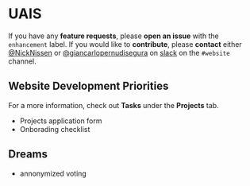 # UAIS
If you have any **feature requests**, please **open an issue** with the `enhancement` label.
If you would like to **contribute**, please **contact** either [@NickNissen](https://github.com/NickNissen) or [@giancarlopernudisegura](https://github.com/giancarlopernudisegura) on [slack](https://albertaundergradai.slack.com) on the `#website` channel.

## Website Development Priorities
For a more information, check out **Tasks** under the **Projects** tab.
- Projects application form
- Onborading checklist

## Dreams
- annonymized voting
